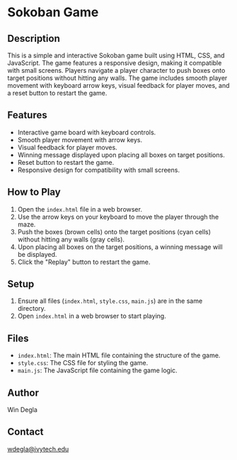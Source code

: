 # Sokoban Game

## Description

This is a simple and interactive Sokoban game built using HTML, CSS, and JavaScript. The game features a responsive design, making it compatible with small screens. Players navigate a player character to push boxes onto target positions without hitting any walls. The game includes smooth player movement with keyboard arrow keys, visual feedback for player moves, and a reset button to restart the game.

## Features

- Interactive game board with keyboard controls.
- Smooth player movement with arrow keys.
- Visual feedback for player moves.
- Winning message displayed upon placing all boxes on target positions.
- Reset button to restart the game.
- Responsive design for compatibility with small screens.

## How to Play

1. Open the `index.html` file in a web browser.
2. Use the arrow keys on your keyboard to move the player through the maze.
3. Push the boxes (brown cells) onto the target positions (cyan cells) without hitting any walls (gray cells).
4. Upon placing all boxes on the target positions, a winning message will be displayed.
5. Click the "Replay" button to restart the game.

## Setup

1. Ensure all files (`index.html`, `style.css`, `main.js`) are in the same directory.
2. Open `index.html` in a web browser to start playing.

## Files

- `index.html`: The main HTML file containing the structure of the game.
- `style.css`: The CSS file for styling the game.
- `main.js`: The JavaScript file containing the game logic.

## Author

Win Degla

## Contact

wdegla@ivytech.edu
